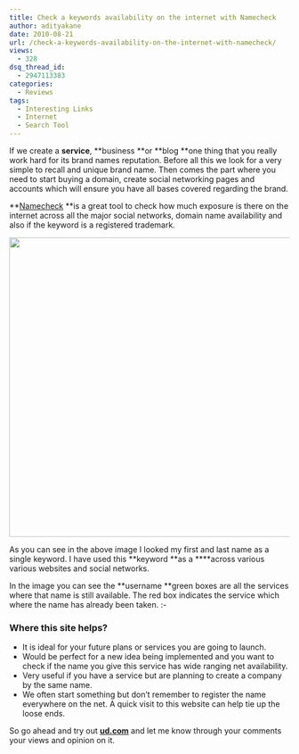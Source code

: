 ```yaml
---
title: Check a keywords availability on the internet with Namecheck
author: adityakane
date: 2010-08-21
url: /check-a-keywords-availability-on-the-internet-with-namecheck/
views:
  - 328
dsq_thread_id:
  - 2947113383
categories:
  - Reviews
tags:
  - Interesting Links
  - Internet
  - Search Tool
---
```

If we create a **service**, **business **or **blog **one thing that you really work hard for its brand names reputation. Before all this we look for a very simple to recall and unique brand name. Then comes the part where you need to start buying a domain, create social networking pages and accounts which will ensure you have all bases covered regarding the brand.

**<a href="http://ud.com" onclick="_gaq.push(['_trackEvent', 'outbound-article', 'http://ud.com', 'Namecheck']);" >Namecheck</a> **is a great tool to check how much exposure is there on the internet across all the major social networks, domain name availability and also if the keyword is a registered trademark.

<a rel="attachment wp-att-29428" href="http://devilsworkshop.org/check-a-keywords-availability-on-the-internet-with-namecheck/namecheck_check_brand/"><img class="alignnone size-full wp-image-29428" title="namecheck_check_brand" src="http://cdn.devilsworkshop.org/files/2010/08/namecheck_check_brand.png" alt="" width="514" height="537" /></a>

As you can see in the above image I looked my first and last name as a single keyword. I have used this **keyword **as a ****across various various websites and social networks.

In the image you can see the **username **green boxes are all the services where that name is still available. The red box indicates the service which where the name has already been taken. <img src="http://devilsworkshop.org/wp-includes/images/smilies/simple-smile.png" alt=":-)" class="wp-smiley" style="height: 1em; max-height: 1em;" />

### Where this site helps?

  * It is ideal for your future plans or services you are going to launch.
  * Would be perfect for a new idea being implemented and you want to check if the name you give this service has wide ranging net availability.
  * Very useful if you have a service but are planning to create a company by the same name.
  * We often start something but don&#8217;t remember to register the name everywhere on the net. A quick visit to this website can help tie up the loose ends.

So go ahead and try out **<a href="http://ud.com" onclick="_gaq.push(['_trackEvent', 'outbound-article', 'http://ud.com', 'ud.com']);" >ud.com</a>** and let me know through your comments your views and opinion on it.
